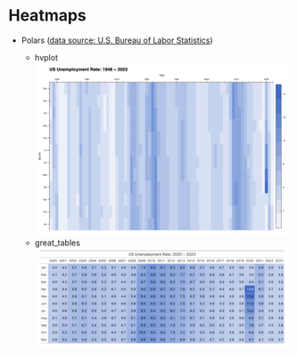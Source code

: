 # Heatmaps
- Polars ([data source: U.S. Bureau of Labor Statistics](https://data.bls.gov/timeseries/LNS14000000))

    - hvplot
    ![image](./hvplot/viz.png)
    - great_tables
    ![image](./great_tables/viz.png)